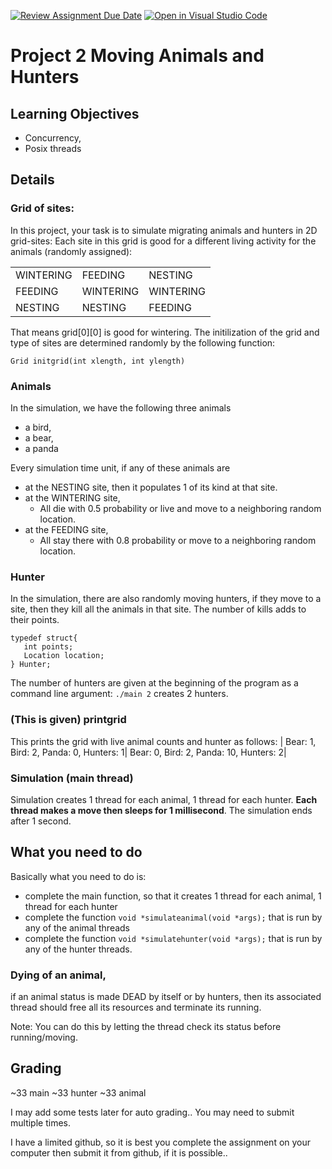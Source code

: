 [![Review Assignment Due Date](https://classroom.github.com/assets/deadline-readme-button-24ddc0f5d75046c5622901739e7c5dd533143b0c8e959d652212380cedb1ea36.svg)](https://classroom.github.com/a/40vXwnsI)
[![Open in Visual Studio Code](https://classroom.github.com/assets/open-in-vscode-718a45dd9cf7e7f842a935f5ebbe5719a5e09af4491e668f4dbf3b35d5cca122.svg)](https://classroom.github.com/online_ide?assignment_repo_id=11064322&assignment_repo_type=AssignmentRepo)
# Project 2 Moving Animals and Hunters

## Learning Objectives
* Concurrency, 
* Posix threads

## Details
### Grid of sites:
In this project, your task is to simulate migrating animals and hunters in 2D grid-sites:
Each site in this grid is good for a different living activity for the animals (randomly assigned):
<table>
  <tr><td>WINTERING </td> <td>FEEDING</td><td>NESTING</td></tr>
  <tr><td>FEEDING</td><td>WINTERING</td><td>WINTERING</td></tr>
  <tr><td>NESTING</td><td>NESTING</td><td>FEEDING</td></tr>
</table>

That means grid[0][0] is good for wintering. 
The initilization of the grid  and type of sites are determined randomly by the following function:
```
Grid initgrid(int xlength, int ylength)
```
### Animals
In the simulation, we have the following three animals 
* a bird, 
* a bear, 
* a panda 

Every  simulation time unit, if any of these animals are 
* at the NESTING site, then it populates 1 of its kind at that site.
* at the WINTERING site, 
    * All die with 0.5 probability or live and move to a neighboring random location.
* at the FEEDING site, 
    * All stay there with 0.8 probability or move to a neighboring random location.


### Hunter
In the simulation, there are also randomly moving hunters, if they move to a site, then they kill all the animals in that site. The number of kills adds to their points. 
```
typedef struct{
   int points;
   Location location;
} Hunter;
```

The number of hunters are given at the beginning of the program as a command line argument:
``./main 2`` creates 2 hunters.


### (This is given) printgrid

This prints the grid with live animal counts and hunter as follows:
| Bear: 1, Bird: 2,  Panda: 0, Hunters: 1| Bear: 0, Bird: 2,  Panda: 10, Hunters: 2|  

### Simulation (main thread)
Simulation creates 1 thread for each animal, 1 thread for each hunter. **Each thread makes a move then sleeps for 1 millisecond**. 
The simulation ends after 1 second.

## What you need to do
Basically what you need to do is:
  - complete the main function, so that it creates 1 thread for each animal, 1 thread for each hunter
  - complete the function ``void *simulateanimal(void *args);`` that is run by any of the animal threads
  - complete the function ``void *simulatehunter(void *args);`` that is run by any of the hunter threads.

### Dying of an animal, 

if an animal status is made DEAD by itself or by hunters, then its associated thread should free all its resources and terminate its running. 

Note: You can do this by letting the thread check its status before running/moving.

## Grading
~33 main
~33 hunter
~33 animal

I may add some tests later for auto grading.. You may need to submit multiple times.

I have a limited github, so it is best you complete the assignment on your computer then submit it from github, if it is possible.. 
